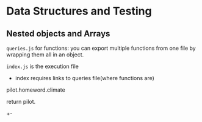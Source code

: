 # Data Structures and Testing

## Nested objects and Arrays

`queries.js` for functions: you can export multiple functions from one file by wrapping them all in an object.

`index.js` is the execution file
  - index requires links to queries file(where functions are)

pilot.homeword.climate

return pilot.

+- 


